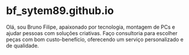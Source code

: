 # bf_sytem89.github.io
Olá, sou Bruno Filipe, apaixonado por tecnologia, montagem de PCs e ajudar pessoas com soluções criativas. Faço consultoria para escolher peças com bom custo-benefício, oferecendo um serviço personalizado e de qualidade.
